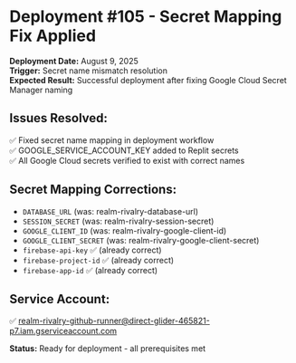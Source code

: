 # Deployment #105 - Secret Mapping Fix Applied

**Deployment Date:** August 9, 2025  
**Trigger:** Secret name mismatch resolution  
**Expected Result:** Successful deployment after fixing Google Cloud Secret Manager naming

## Issues Resolved:
✅ Fixed secret name mapping in deployment workflow  
✅ GOOGLE_SERVICE_ACCOUNT_KEY added to Replit secrets  
✅ All Google Cloud secrets verified to exist with correct names  

## Secret Mapping Corrections:
- `DATABASE_URL` (was: realm-rivalry-database-url)
- `SESSION_SECRET` (was: realm-rivalry-session-secret) 
- `GOOGLE_CLIENT_ID` (was: realm-rivalry-google-client-id)
- `GOOGLE_CLIENT_SECRET` (was: realm-rivalry-google-client-secret)
- `firebase-api-key` ✅ (already correct)
- `firebase-project-id` ✅ (already correct)
- `firebase-app-id` ✅ (already correct)

## Service Account:
✅ realm-rivalry-github-runner@direct-glider-465821-p7.iam.gserviceaccount.com

**Status:** Ready for deployment - all prerequisites met